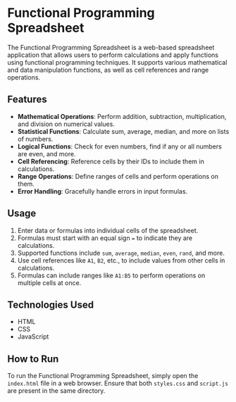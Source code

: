 # Functional Programming Spreadsheet

The Functional Programming Spreadsheet is a web-based spreadsheet application that allows users to perform calculations and apply functions using functional programming techniques. It supports various mathematical and data manipulation functions, as well as cell references and range operations.

## Features

- **Mathematical Operations**: Perform addition, subtraction, multiplication, and division on numerical values.
- **Statistical Functions**: Calculate sum, average, median, and more on lists of numbers.
- **Logical Functions**: Check for even numbers, find if any or all numbers are even, and more.
- **Cell Referencing**: Reference cells by their IDs to include them in calculations.
- **Range Operations**: Define ranges of cells and perform operations on them.
- **Error Handling**: Gracefully handle errors in input formulas.

## Usage

1. Enter data or formulas into individual cells of the spreadsheet.
2. Formulas must start with an equal sign `=` to indicate they are calculations.
3. Supported functions include `sum`, `average`, `median`, `even`, `rand`, and more.
4. Use cell references like `A1`, `B2`, etc., to include values from other cells in calculations.
5. Formulas can include ranges like `A1:B5` to perform operations on multiple cells at once.

## Technologies Used

- HTML
- CSS
- JavaScript

## How to Run

To run the Functional Programming Spreadsheet, simply open the `index.html` file in a web browser. Ensure that both `styles.css` and `script.js` are present in the same directory.
